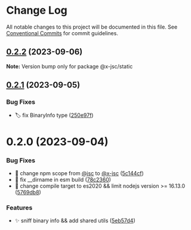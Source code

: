 # Change Log

All notable changes to this project will be documented in this file.
See [Conventional Commits](https://conventionalcommits.org) for commit guidelines.

## [0.2.2](https://github.com/malei0311/jsc/compare/@x-jsc/static@0.2.1...@x-jsc/static@0.2.2) (2023-09-06)

**Note:** Version bump only for package @x-jsc/static

## [0.2.1](https://github.com/malei0311/jsc/compare/@x-jsc/static@0.2.0...@x-jsc/static@0.2.1) (2023-09-05)

### Bug Fixes

- 🏷️ fix BinaryInfo type ([250e97f](https://github.com/malei0311/jsc/commit/250e97f9b2872e5a923336a35889e5def3755586))

# 0.2.0 (2023-09-04)

### Bug Fixes

- 🐛 change npm scope from [@jsc](https://github.com/jsc) to [@x-jsc](https://github.com/x-jsc) ([5c144cf](https://github.com/malei0311/jsc/commit/5c144cfa60a3329584f998824ffb13ade1912f11))
- 🐛 fix \_\_dirname in esm build ([78c2360](https://github.com/malei0311/jsc/commit/78c2360eb7c70f602f240bb7871e5b1b3e2ba602))
- 🔧 change compile target to es2020 && limit nodejs version >= 16.13.0 ([5769db8](https://github.com/malei0311/jsc/commit/5769db87453a3e1d12ecc64b423055b0fcbcc179))

### Features

- ✨ sniff binary info && add shared utils ([5eb57d4](https://github.com/malei0311/jsc/commit/5eb57d41fbef6cdfdcee878adb317b7f1b22c612))
